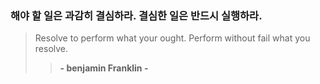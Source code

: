 ### 해야 할 일은 과감히 결심하라. 결심한 일은 반드시 실행하라.
> Resolve to perform what your ought.
> Perform without fail what you resolve.
> > <strong> - benjamin Franklin -
